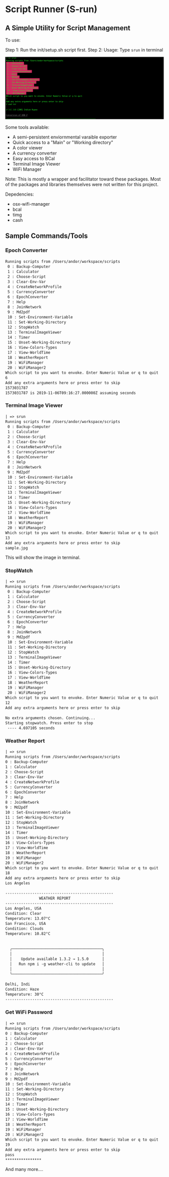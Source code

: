 # Script Runner (S-run) 
## A Simple Utility for Script Management ### 

To use: 

Step 1: Run the init/setup.sh script first. 
Step 2: Usage: Type `srun` in terminal

![Example](sample.jpg)

Some tools available:
* A semi-persistent enviornmental varaible exporter
* Quick access to a "Main" or "Working directory"
* A color viewer
* A currency converter
* Easy access to BCal
* Terminal Image Viewer 
* WiFi Manager

Note: This is mostly a wrapper and facilitator toward these packages. Most of the packages and libraries themselves were not written for this project. 

Depedencies: 
* osx-wifi-manager
* bcal
* timg
* cash

## Sample Commands/Tools

### Epoch Converter

```
Running scripts from /Users/andor/workspace/scripts
 0 : Backup-Computer
 1 : Calculator
 2 : Choose-Script
 3 : Clear-Env-Var
 4 : CreateNetworkProfile
 5 : CurrencyConverter
 6 : EpochConverter
 7 : Help
 8 : JoinNetwork
 9 : Md2pdf
 10 : Set-Environment-Variable
 11 : Set-Working-Directory
 12 : StopWatch
 13 : TerminalImageViewer
 14 : Timer
 15 : Unset-Working-Directory
 16 : View-Colors-Types
 17 : View-WorldTime
 18 : WeatherReport
 19 : WiFiManager
 20 : WiFiManager2
Which script to you want to envoke. Enter Numeric Value or q to quit
6
Add any extra arguments here or press enter to skip
1573031787
1573031787 is 2019-11-06T09:16:27.000000Z assuming seconds
```

### Terminal Image Viewer

```
| => srun
Running scripts from /Users/andor/workspace/scripts
 0 : Backup-Computer
 1 : Calculator
 2 : Choose-Script
 3 : Clear-Env-Var
 4 : CreateNetworkProfile
 5 : CurrencyConverter
 6 : EpochConverter
 7 : Help
 8 : JoinNetwork
 9 : Md2pdf
 10 : Set-Environment-Variable
 11 : Set-Working-Directory
 12 : StopWatch
 13 : TerminalImageViewer
 14 : Timer
 15 : Unset-Working-Directory
 16 : View-Colors-Types
 17 : View-WorldTime
 18 : WeatherReport
 19 : WiFiManager
 20 : WiFiManager2
Which script to you want to envoke. Enter Numeric Value or q to quit
13
Add any extra arguments here or press enter to skip
sample.jpg
```
This will show the image in terminal.

### StopWatch
```
| => srun
Running scripts from /Users/andor/workspace/scripts
 0 : Backup-Computer
 1 : Calculator
 2 : Choose-Script
 3 : Clear-Env-Var
 4 : CreateNetworkProfile
 5 : CurrencyConverter
 6 : EpochConverter
 7 : Help
 8 : JoinNetwork
 9 : Md2pdf
 10 : Set-Environment-Variable
 11 : Set-Working-Directory
 12 : StopWatch
 13 : TerminalImageViewer
 14 : Timer
 15 : Unset-Working-Directory
 16 : View-Colors-Types
 17 : View-WorldTime
 18 : WeatherReport
 19 : WiFiManager
 20 : WiFiManager2
Which script to you want to envoke. Enter Numeric Value or q to quit
12
Add any extra arguments here or press enter to skip

No extra arguments chosen. Continuing...
Starting stopwatch. Press enter to stop
 ---- 4.697105 seconds
 ```
 
 ### Weather Report
 ```
 | => srun
Running scripts from /Users/andor/workspace/scripts
 0 : Backup-Computer
 1 : Calculator
 2 : Choose-Script
 3 : Clear-Env-Var
 4 : CreateNetworkProfile
 5 : CurrencyConverter
 6 : EpochConverter
 7 : Help
 8 : JoinNetwork
 9 : Md2pdf
 10 : Set-Environment-Variable
 11 : Set-Working-Directory
 12 : StopWatch
 13 : TerminalImageViewer
 14 : Timer
 15 : Unset-Working-Directory
 16 : View-Colors-Types
 17 : View-WorldTime
 18 : WeatherReport
 19 : WiFiManager
 20 : WiFiManager2
Which script to you want to envoke. Enter Numeric Value or q to quit
18
Add any extra arguments here or press enter to skip
Los Angeles

 ------------------------------------------------
                WEATHER REPORT
 ------------------------------------------------
Los Angeles, USA
Condition: Clear
Temperature: 13.07°C
San Francisco, USA
Condition: Clouds
Temperature: 10.82°C


   ╭────────────────────────────────────────╮
   │                                        │
   │    Update available 1.3.2 → 1.5.0      │
   │   Run npm i -g weather-cli to update   │
   │                                        │
   ╰────────────────────────────────────────╯

Delhi, Indi
Condition: Haze
Temperature: 30°C
 ------------------------------------------------
 ```
 
 ### Get WiFi Password
 ```
 | => srun
Running scripts from /Users/andor/workspace/scripts
 0 : Backup-Computer
 1 : Calculator
 2 : Choose-Script
 3 : Clear-Env-Var
 4 : CreateNetworkProfile
 5 : CurrencyConverter
 6 : EpochConverter
 7 : Help
 8 : JoinNetwork
 9 : Md2pdf
 10 : Set-Environment-Variable
 11 : Set-Working-Directory
 12 : StopWatch
 13 : TerminalImageViewer
 14 : Timer
 15 : Unset-Working-Directory
 16 : View-Colors-Types
 17 : View-WorldTime
 18 : WeatherReport
 19 : WiFiManager
 20 : WiFiManager2
Which script to you want to envoke. Enter Numeric Value or q to quit
19
Add any extra arguments here or press enter to skip
pass
****************
```
And many more....

 
 

